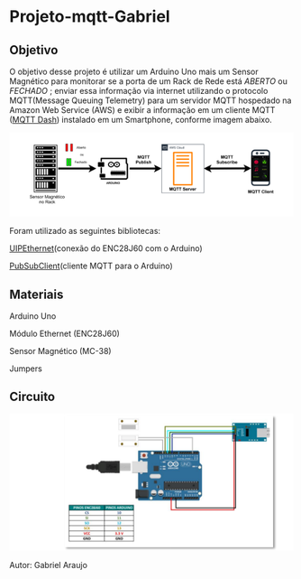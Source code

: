 # Projeto-mqtt-Gabriel
<p>

## Objetivo 
</p>

O objetivo desse projeto é utilizar um Arduino Uno mais um Sensor Magnético para monitorar se a porta de um Rack de Rede está *ABERTO* ou *FECHADO* ; enviar essa informação via internet utilizando o protocolo MQTT(Message Queuing Telemetry) para um servidor MQTT hospedado na Amazon Web Service (AWS) e exibir a informação em um cliente MQTT  ([MQTT Dash](https://play.google.com/store/apps/details?id=net.routix.mqttdash&hl=pt_BR&gl=US)) instalado em um Smartphone, conforme imagem abaixo.

![Projeto](https://github.com/Gabriel-Ctrll/Projeto-mqtt-Gabriel/blob/main/Projeto.PNG)

<p>
Foram utilizado as seguintes bibliotecas:
</p>

[UIPEthernet](https://www.arduinolibraries.info/libraries/uip-ethernet)(conexão do ENC28J60 com o Arduino)

[PubSubClient](https://pubsubclient.knolleary.net/)(cliente MQTT para o Arduino)

<p>

## Materiais

</p>

Arduino Uno

Módulo Ethernet (ENC28J60)

Sensor Magnético (MC-38)

Jumpers

<p>

## Circuito

![Circuito](https://github.com/Gabriel-Ctrll/Projeto-mqtt-Gabriel/blob/main/Circuito.PNG)

Autor: Gabriel Araujo
